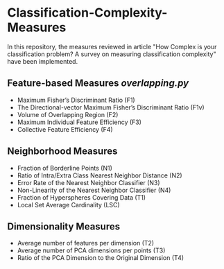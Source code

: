 # Classification-Complexity-Measures

In this repository, the measures reviewed in article "How Complex is your classification problem? A survey on measuring classification complexity" have been implemented.

## Feature-based Measures ***overlapping.py***
* Maximum Fisher’s Discriminant Ratio (F1)
* The Directional-vector Maximum Fisher’s Discriminant Ratio (F1v)
* Volume of Overlapping Region (F2)
* Maximum Individual Feature Efficiency (F3)
* Collective Feature Efficiency (F4)


## Neighborhood Measures
* Fraction of Borderline Points (N1)
* Ratio of Intra/Extra Class Nearest Neighbor Distance (N2)
* Error Rate of the Nearest Neighbor Classifier (N3)
* Non-Linearity of the Nearest Neighbor Classifier (N4)
* Fraction of Hyperspheres Covering Data (T1)
* Local Set Average Cardinality (LSC)


## Dimensionality Measures
* Average number of features per dimension (T2)
* Average number of PCA dimensions per points (T3)
* Ratio of the PCA Dimension to the Original Dimension (T4)
